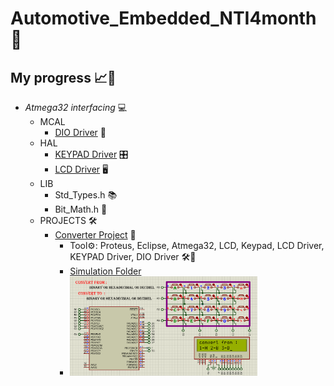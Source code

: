 # Automotive_Embedded_NTI4month 🚗
## My progress 📈🚀
- *Atmega32 interfacing* 💻
    - MCAL
        - [DIO Driver](Atmega32_arch_interfacing/MCAL/DIO_Driver) 🚦
    - HAL
        - [KEYPAD Driver](Atmega32_arch_interfacing/HAL/KEYPAD_Driver) 🎛️
        - [LCD Driver](Atmega32_arch_interfacing/HAL/LCD_Driver) 🖥️
    - LIB
        - Std_Types.h 📚
        - Bit_Math.h 🔢
    - PROJECTS 🛠️
        - [Converter Project](Atmega32_arch_interfacing/Projects/Converter) 🔄
            - Tool⚙️: Proteus, Eclipse, Atmega32, LCD, Keypad, LCD Driver, KEYPAD Driver, DIO Driver 🛠️🌟
            - [Simulation Folder](Atmega32_arch_interfacing/Projects/Converter/Simulation_Proteus)
            - <img src="Atmega32_arch_interfacing/Projects/Converter/Photos/LCD_KPD_Converter.png" width="300px">
